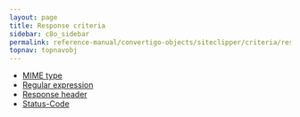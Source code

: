 ```yaml
---
layout: page
title: Response criteria
sidebar: c8o_sidebar
permalink: reference-manual/convertigo-objects/siteclipper/criteria/response-criteria/
topnav: topnavobj
---
```

* [MIME type](mime-type/)
* [Regular expression](regular-expression/)
* [Response header](response-header/)
* [Status-Code](status-code/)
